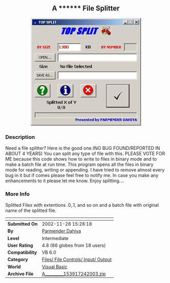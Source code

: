 ﻿<div align="center">

## A  \*\*\*\*\*\*  File Splitter

<img src="PIC2002913219216874.jpg">
</div>

### Description

Need a file splitter? Here is the good one.(NO BUG FOUND/REPORTED IN ABOUT 4 YEARS) You can split any type of file with this. PLEASE VOTE FOR ME because this code shows how to write to files in binary mode and to make a batch file at run time. This program opens all the files in binary mode for reading, writing or appending. I have tried to remove almost every bug in it but if comes please feel free to notify me. In case you make any enhancements to it please let me know. Enjoy splitting....
 
### More Info
 
Splitted Files with extentions .0,.1, and so on and a batch file with original name of the splitted file.


<span>             |<span>
---                |---
**Submitted On**   |2002-11-28 15:28:18
**By**             |[Parmender Dahiya](https://github.com/Planet-Source-Code/PSCIndex/blob/master/ByAuthor/parmender-dahiya.md)
**Level**          |Intermediate
**User Rating**    |4.8 (86 globes from 18 users)
**Compatibility**  |VB 6\.0
**Category**       |[Files/ File Controls/ Input/ Output](https://github.com/Planet-Source-Code/PSCIndex/blob/master/ByCategory/files-file-controls-input-output__1-3.md)
**World**          |[Visual Basic](https://github.com/Planet-Source-Code/PSCIndex/blob/master/ByWorld/visual-basic.md)
**Archive File**   |[A\_\_\_\_\_\_\_\_\_153917242003\.zip](https://github.com/Planet-Source-Code/parmender-dahiya-a-file-splitter__1-38882/archive/master.zip)








